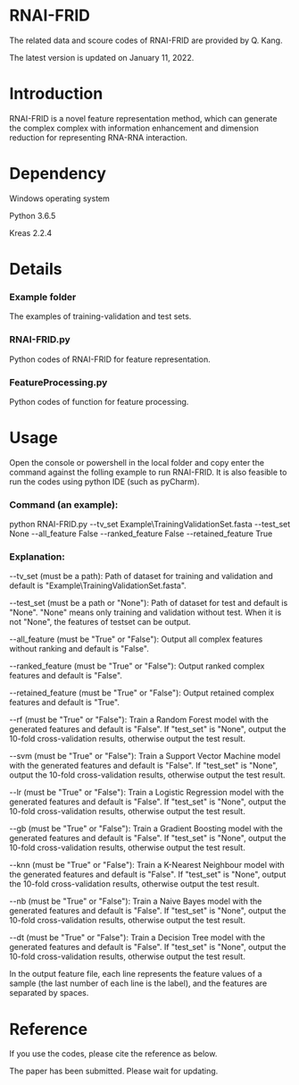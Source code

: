 # RNAI-FRID
The related data and scoure codes of RNAI-FRID are provided by Q. Kang.

The latest version is updated on January 11, 2022.

# Introduction
RNAI-FRID is a novel feature representation method, which can generate the complex complex with information enhancement and dimension reduction for representing RNA-RNA interaction.

# Dependency
Windows operating system

Python 3.6.5

Kreas 2.2.4

# Details
### Example folder
The examples of training-validation and test sets.

### RNAI-FRID.py
Python codes of RNAI-FRID for feature representation.

### FeatureProcessing.py
Python codes of function for feature processing.

# Usage
Open the console or powershell in the local folder and copy enter the command against the folling example to run RNAI-FRID. It is also feasible to run the codes using python IDE (such as pyCharm).

### Command (an example):
python RNAI-FRID.py --tv_set Example\TrainingValidationSet.fasta --test_set None --all_feature False --ranked_feature False --retained_feature True

### Explanation:
--tv_set (must be a path): Path of dataset for training and validation and default is "Example\TrainingValidationSet.fasta".

--test_set (must be a path or "None"): Path of dataset for test and default is "None". "None" means only training and validation without test. When it is not "None", the features of testset can be output.

--all_feature (must be "True" or "False"): Output all complex features without ranking and default is "False".

--ranked_feature (must be "True" or "False"): Output ranked complex features and default is "False".

--retained_feature (must be "True" or "False"): Output retained complex features and default is "True".

--rf (must be "True" or "False"): Train a Random Forest model with the generated features and default is "False". If "test_set" is "None", output the 10-fold cross-validation results, otherwise output the test result.

--svm (must be "True" or "False"): Train a Support Vector Machine model with the generated features and default is "False". If "test_set" is "None", output the 10-fold cross-validation results, otherwise output the test result.

--lr (must be "True" or "False"): Train a Logistic Regression model with the generated features and default is "False". If "test_set" is "None", output the 10-fold cross-validation results, otherwise output the test result.

--gb (must be "True" or "False"): Train a Gradient Boosting model with the generated features and default is "False". If "test_set" is "None", output the 10-fold cross-validation results, otherwise output the test result.

--knn (must be "True" or "False"): Train a K-Nearest Neighbour model with the generated features and default is "False". If "test_set" is "None", output the 10-fold cross-validation results, otherwise output the test result.

--nb (must be "True" or "False"): Train a Naive Bayes model with the generated features and default is "False". If "test_set" is "None", output the 10-fold cross-validation results, otherwise output the test result.

--dt (must be "True" or "False"): Train a Decision Tree model with the generated features and default is "False". If "test_set" is "None", output the 10-fold cross-validation results, otherwise output the test result.

In the output feature file, each line represents the feature values of a sample (the last number of each line is the label), and the features are separated by spaces.

# Reference
If you use the codes, please cite the reference as below.

The paper has been submitted. Please wait for updating.
